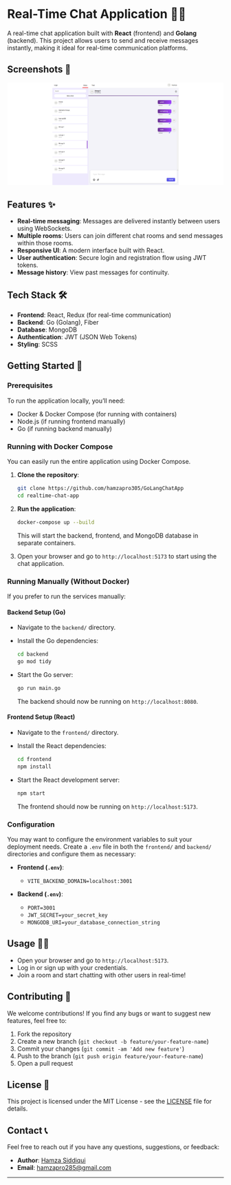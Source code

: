 # Real-Time Chat Application 🚀💬

A real-time chat application built with **React** (frontend) and **Golang** (backend). This project allows users to send and receive messages instantly, making it ideal for real-time communication platforms.

## Screenshots 📸

[![chat-app](https://github.com/hamzapro305/GoLangChatApp/blob/main/assets/Thumbnail.png)](https://www.youtube.com/watch?v=skC-IBghoeU)

## Features ✨

- **Real-time messaging**: Messages are delivered instantly between users using WebSockets.
- **Multiple rooms**: Users can join different chat rooms and send messages within those rooms.
- **Responsive UI**: A modern interface built with React.
- **User authentication**: Secure login and registration flow using JWT tokens.
- **Message history**: View past messages for continuity.
  
## Tech Stack 🛠️

- **Frontend**: React, Redux (for real-time communication)
- **Backend**: Go (Golang), Fiber
- **Database**: MongoDB
- **Authentication**: JWT (JSON Web Tokens)
- **Styling**: SCSS

## Getting Started 🚀

### Prerequisites

To run the application locally, you’ll need:

- Docker & Docker Compose (for running with containers)
- Node.js (if running frontend manually)
- Go (if running backend manually)

### Running with Docker Compose

You can easily run the entire application using Docker Compose.

1. **Clone the repository**:

   ```bash
   git clone https://github.com/hamzapro305/GoLangChatApp
   cd realtime-chat-app
   ```

2. **Run the application**:

   ```bash
   docker-compose up --build
   ```

   This will start the backend, frontend, and MongoDB database in separate containers.

3. Open your browser and go to `http://localhost:5173` to start using the chat application.

### Running Manually (Without Docker)

If you prefer to run the services manually:

#### Backend Setup (Go)

- Navigate to the `backend/` directory.
- Install the Go dependencies:

  ```bash
  cd backend
  go mod tidy
  ```

- Start the Go server:

  ```bash
  go run main.go
  ```

  The backend should now be running on `http://localhost:8080`.

#### Frontend Setup (React)

- Navigate to the `frontend/` directory.
- Install the React dependencies:

  ```bash
  cd frontend
  npm install
  ```

- Start the React development server:

  ```bash
  npm start
  ```

  The frontend should now be running on `http://localhost:5173`.

### Configuration

You may want to configure the environment variables to suit your deployment needs. Create a `.env` file in both the `frontend/` and `backend/` directories and configure them as necessary:

- **Frontend (`.env`)**:
  - `VITE_BACKEND_DOMAIN=localhost:3001`
  
- **Backend (`.env`)**:
  - `PORT=3001`
  - `JWT_SECRET=your_secret_key`
  - `MONGODB_URI=your_database_connection_string`

## Usage 🤝🏼

- Open your browser and go to `http://localhost:5173`.
- Log in or sign up with your credentials.
- Join a room and start chatting with other users in real-time!


## Contributing 🤝

We welcome contributions! If you find any bugs or want to suggest new features, feel free to:

1. Fork the repository
2. Create a new branch (`git checkout -b feature/your-feature-name`)
3. Commit your changes (`git commit -am 'Add new feature'`)
4. Push to the branch (`git push origin feature/your-feature-name`)
5. Open a pull request

## License 📝

This project is licensed under the MIT License - see the [LICENSE](LICENSE) file for details.

## Contact 📞

Feel free to reach out if you have any questions, suggestions, or feedback:

- **Author**: [Hamza Siddiqui](https://github.com/hamzapro305)
- **Email**: hamzapro285@gmail.com

---